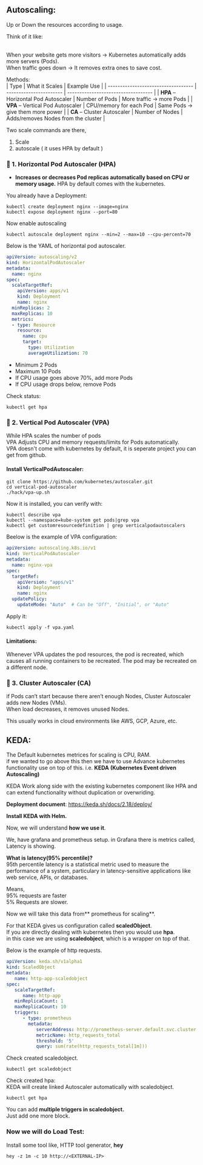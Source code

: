 Autoscaling:
-------------
Up or Down the resources according to usage.

Think of it like:<br><br>

When your website gets more visitors → Kubernetes automatically adds more servers (Pods).<br>
When traffic goes down → It removes extra ones to save cost.<br>

Methods: <br>
| Type                                | What it Scales          | Example Use                         |
| ----------------------------------- | ----------------------- | ----------------------------------- |
| **HPA** – Horizontal Pod Autoscaler | Number of Pods          | More traffic → more Pods            |
| **VPA** – Vertical Pod Autoscaler   | CPU/memory for each Pod | Same Pods → give them more power    |
| **CA** – Cluster Autoscaler         | Number of Nodes         | Adds/removes Nodes from the cluster |


Two scale commands are there,
1. Scale
2. autoscale ( it uses HPA by default )
   
### 🧩 1. Horizontal Pod Autoscaler (HPA)
- **Increases or decreases Pod replicas automatically based on CPU or memory usage.**
HPA by default comes with the kubernetes.

You already have a Deployment:<br>
```
kubectl create deployment nginx --image=nginx
kubectl expose deployment nginx --port=80
```

Now enable autoscaling<br>
```
kubectl autoscale deployment nginx --min=2 --max=10 --cpu-percent=70
```


Below is the YAML of horizontal pod autoscaler.

```YAML
apiVersion: autoscaling/v2
kind: HorizontalPodAutoscaler
metadata:
  name: nginx
spec:
  scaleTargetRef:
    apiVersion: apps/v1
    kind: Deployment
    name: nginx
  minReplicas: 2
  maxReplicas: 10
  metrics:
  - type: Resource
    resource:
      name: cpu
      target:
        type: Utilization
        averageUtilization: 70
```

- Minimum 2 Pods
- Maximum 10 Pods
- If CPU usage goes above 70%, add more Pods
- If CPU usage drops below, remove Pods

Check status:
```
kubectl get hpa
```


### 🧩 2. Vertical Pod Autoscaler (VPA)
While HPA scales the number of pods <br>
VPA Adjusts CPU and memory requests/limits for Pods automatically.<br>
VPA doesn't come with kubernetes by default, it is seperate project you can get from github.<br>

#### Install VerticalPodAutoscaler:<br>
```
git clone https://github.com/kubernetes/autoscaler.git
cd vertical-pod-autoscaler
./hack/vpa-up.sh
```
Now it is installed, you can verify with:
```
kubectl describe vpa
kubectl --namespace=kube-system get pods|grep vpa
kubectl get customresourcedefinition | grep verticalpodautoscalers
```

Beelow is the example of VPA configuration:
```YAML
apiVersion: autoscaling.k8s.io/v1
kind: VerticalPodAutoscaler
metadata:
  name: nginx-vpa
spec:
  targetRef:
    apiVersion: "apps/v1"
    kind: Deployment
    name: nginx
  updatePolicy:
    updateMode: "Auto"  # Can be "Off", "Initial", or "Auto"
```
Apply it:
```
kubectl apply -f vpa.yaml
```
#### Limitations:
Whenever VPA updates the pod resources, the pod is recreated, which causes all running containers to be recreated. The pod may be recreated on a different node.

### 🧩 3. Cluster Autoscaler (CA)
if Pods can’t start because there aren’t enough Nodes, Cluster Autoscaler adds new Nodes (VMs). <br>
When load decreases, it removes unused Nodes. <br>

This usually works in cloud environments like AWS, GCP, Azure, etc.<br>


KEDA:
------

The Default kubernetes metrices for scaling is CPU, RAM. <br>
if we wanted to go above this then we have to use Advance kubernetes functionality use on top of this. i.e. **KEDA**  **(Kubernetes Event driven Autoscaling)** <br>

KEDA Work along side with the existing kubernetes component like HPA and can extend functionality without duplication or overwriding. <br>

**Deployment document**: https://keda.sh/docs/2.18/deploy/

**Install KEDA with Helm.<br>**

Now, we will understand **how we use it**. <br>

We, have grafana and prometheus setup. in Grafana there is metrics called, Latency is showing.<br>

**What is latency(95% percentile)?<br>**
95th percentile latency is a statistical metric used to measure the performance of a system, particulary in latency-sensitive applications like web service, APIs, or databases.<br>

Means, <br>
95% requests are faster<br>
5% Requests are slower.<br>

Now we will take this data from** prometheus for scaling**.<br>

For that KEDA gives us configuration called **scaledObject**.<br>
If you are directly dealing with kubernetes then you would use **hpa**.<br>
in this case we are using **scaledobject**, which is a wrapper on top of that.<br>

Below is the example of http requests.
```YAML
apiVersion: keda.sh/v1alpha1
kind: ScaledObject
metadata:
   name: http-app-scaledobject
spec:
   scaleTargetRef:
      name: http-app
   minReplicaCount: 1
   maxReplicaCount: 10
   triggers:
      - type: prometheus
        metadata:
           serverAddress: http://prometheus-server.default.svc.cluster.local:9090
           metricName: http_requests_total
           threshold: '5'
           query: sum(rate(http_requests_total[1m])) 
```
Check created scaledobject.
```
kubectl get scaledobject
```
Check created hpa:<br>
KEDA will create linked Autoscaler automatically with scaledobject.
```
kubectl get hpa
```
You can add **multiple triggers in scaledobject.**<br>
Just add one more block.<br>

### Now we will do Load Test:

Install some tool like, HTTP tool generator, **hey**<br>
```
hey -z 1m -c 10 http://<EXTERNAL-IP>
```





